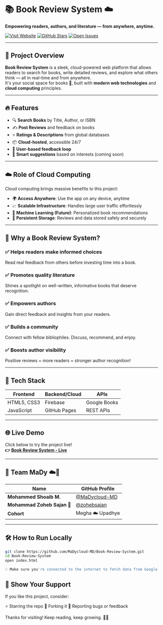 # 📚 Book Review System ☁️  
**Empowering readers, authors, and literature — from anywhere, anytime.**

[![Visit Website](https://img.shields.io/badge/Live-Demo-2EA44F?style=for-the-badge&logo=google-chrome&logoColor=white)](https://madycloud-md.github.io/Book-Review-System)
[![GitHub Stars](https://img.shields.io/github/stars/MaDycloud-MD/Book-Review-System?style=for-the-badge)](https://github.com/MaDycloud-MD/Book-Review-System/stargazers)
[![Open Issues](https://img.shields.io/github/issues/MaDycloud-MD/Book-Review-System?style=for-the-badge)](https://github.com/MaDycloud-MD/Book-Review-System/issues)

---

## 🚀 Project Overview

**Book Review System** is a sleek, cloud-powered web platform that allows readers to search for books, write detailed reviews, and explore what others think — all in real-time and from anywhere.  
It's your social space for books 📖, built with **modern web technologies** and **cloud computing** principles.

---

## 🔥 Features

- 🔍 **Search Books** by Title, Author, or ISBN  
- ✍️ **Post Reviews** and feedback on books  
- ⭐ **Ratings & Descriptions** from global databases  
- 📦 **Cloud-hosted**, accessible 24/7  
- 💬 **User-based feedback loop**  
- 🎯 **Smart suggestions** based on interests (coming soon)

---

## ☁️ Role of Cloud Computing

Cloud computing brings massive benefits to this project:

- 🌍 **Access Anywhere**: Use the app on any device, anytime  
- 📈 **Scalable Infrastructure**: Handles large user traffic effortlessly  
- 🤖 **Machine Learning (Future)**: Personalized book recommendations  
- 💾 **Persistent Storage**: Reviews and data stored safely and securely  

---

## 🌟 Why a Book Review System?

### ✅ Helps readers make informed choices  
Read real feedback from others before investing time into a book.

### ✅ Promotes quality literature  
Shines a spotlight on well-written, informative books that deserve recognition.

### ✅ Empowers authors  
Gain direct feedback and insights from your readers.

### ✅ Builds a community  
Connect with fellow bibliophiles. Discuss, recommend, and enjoy.

### ✅ Boosts author visibility  
Positive reviews = more readers = stronger author recognition!

---

## 🌈 Tech Stack

| Frontend     | Backend/Cloud | APIs         |
|--------------|---------------|--------------|
| HTML5, CSS3  | Firebase       | Google Books |
| JavaScript   | GitHub Pages  | REST APIs    |

---

## 🌐 Live Demo

Click below to try the project live!  
**👉 [Book Review System - Live](https://madycloud-md.github.io/Book-Review-System)**

---

## 👥 Team MaDy ☁️👑

| Name                  | GitHub Profile                                      |
|-----------------------|-----------------------------------------------------|
| **Mohammed Shoaib M.** | [@MaDycloud-MD](https://github.com/MaDycloud-MD)   |
| **Mohammad Zoheb Sajan 👑** | [@zohebsajan](https://github.com/zohebsajan)   |
| **Cohort**             | Megha ☁️ Upadhye                                   |

---

## 🛠️ How to Run Locally

```bash
git clone https://github.com/MaDycloud-MD/Book-Review-System.git
cd Book-Review-System
open index.html

💡 Make sure you're connected to the internet to fetch data from Google Books API.

```

## 🙌 Show Your Support
If you like this project, consider:

⭐ Starring the repo
🔁 Forking it
🐞 Reporting bugs or feedback

Thanks for visiting! Keep reading, keep growing. 📘💡

